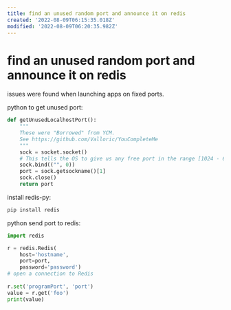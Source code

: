 ```yaml
---
title: find an unused random port and announce it on redis
created: '2022-08-09T06:15:35.018Z'
modified: '2022-08-09T06:20:35.982Z'
---
```


# find an unused random port and announce it on redis

issues were found when launching apps on fixed ports.

python to get unused port:
```python
def getUnusedLocalhostPort():
    """
    These were "Borrowed" from YCM.
    See https://github.com/Valloric/YouCompleteMe
    """
    sock = socket.socket()
    # This tells the OS to give us any free port in the range [1024 - 65535]
    sock.bind(("", 0))
    port = sock.getsockname()[1]
    sock.close()
    return port
```

install redis-py:
```bash
pip install redis
```

python send port to redis:
```python
import redis

r = redis.Redis(
    host='hostname',
    port=port, 
    password='password')
# open a connection to Redis
 
r.set('programPort', 'port')
value = r.get('foo')
print(value)

```
